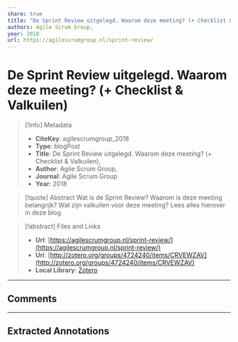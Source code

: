 ```yaml
---
share: true
title: "De Sprint Review uitgelegd. Waarom deze meeting? (+ Checklist & Valkuilen)"
authors: Agile Scrum Group,
year: 2018 
url: https://agilescrumgroup.nl/sprint-review/
---
```


# De Sprint Review uitgelegd. Waarom deze meeting? (+ Checklist & Valkuilen)

> [!info] Metadata
> - **CiteKey**: agilescrumgroup_2018
> - **Type**: blogPost
> - **Title**: De Sprint Review uitgelegd. Waarom deze meeting? (+ Checklist & Valkuilen), 
> - **Author**: Agile Scrum Group,
> - **Journal**: Agile Scrum Group 
> - **Year**: 2018 

> [!quote] Abstract
> Wat is de Sprint Review? Waarom is deze meeting belangrijk? Wat zijn valkuilen voor deze meeting? Lees alles hierover in deze blog.

> [!abstract] Files and Links
> - **Url**: [https://agilescrumgroup.nl/sprint-review/](https://agilescrumgroup.nl/sprint-review/)
> - **Uri**: [http://zotero.org/groups/4724240/items/CRVEWZAV](http://zotero.org/groups/4724240/items/CRVEWZAV)
> - **Local Library**: [Zotero]((zotero://select/groups/4724240/items/CRVEWZAV))

----

## Comments



----

## Extracted Annotations

